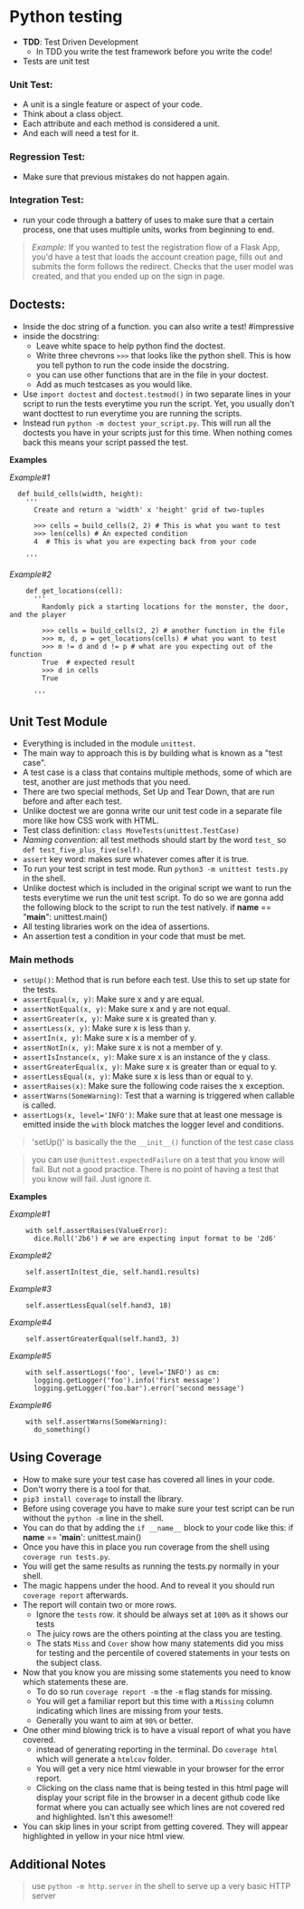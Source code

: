 # Python testing
- **TDD**: Test Driven Development
  - In TDD you write the test framework before you write the code!
- Tests are unit test

### Unit Test:
 - A unit is a single feature or aspect of your code.
 - Think about a class object.
 - Each attribute and each method is considered a unit.
 - And each will need a test for it.

### Regression Test:
- Make sure that previous mistakes do not happen again.

### Integration Test:
- run your code through a battery of uses to make sure that a certain process, one that uses multiple units, works from beginning to end.
> _Example:_ If you wanted to test the registration flow of a Flask App, you'd have a test that loads the account creation page, fills out and submits the form follows the redirect. Checks that the user model was created, and that you ended up on the sign in page.

## Doctests:
- Inside the doc string of a function. you can also write a test! #impressive
- inside the docstring:
  - Leave white space to help python find the doctest.
  - Write three chevrons `>>>` that looks like the python shell. This is how you tell python to run the code inside the docstring.
  - you can use other functions that are in the file in your doctest.
  - Add as much testcases as you would like.
- Use `import doctest` and `doctest.testmod()` in two separate lines in your script to run the tests everytime you run the script. Yet, you usually don't want docttest to run everytime you are running the scripts.
- Instead run `python -m doctest your_script.py`. This will run all the doctests you have in your scripts just for this time. When nothing comes back this means your script passed the test.

**Examples**

_Example#1_

      def build_cells(width, height):
        '''
          Create and return a 'width' x 'height' grid of two-tuples

          >>> cells = build_cells(2, 2) # This is what you want to test
          >>> len(cells) # An expected condition
          4  # This is what you are expecting back from your code

        '''

_Example#2_        

        def get_locations(cell):
          '''
            Randomly pick a starting locations for the monster, the door, and the player

            >>> cells = build_cells(2, 2) # another function in the file
            >>> m, d, p = get_locations(cells) # what you want to test
            >>> m != d and d != p # what are you expecting out of the function
            True  # expected result
            >>> d in cells
            True

          '''

## Unit Test Module
- Everything is included in the module `unittest`.
- The main way to approach this is by building what is known as a "test case".
- A test case is a class that contains multiple methods, some of which are test, another are just methods that you need.
- There are two special methods, Set Up and Tear Down, that are run before and after each test.
- Unlike doctest we are gonna write our unit test code in a separate file more like how CSS work with HTML.
- Test class definition: `class MoveTests(unittest.TestCase)`
- _Naming convention:_ all test methods should start by the word `test_` so `def test_five_plus_five(self)`.
- `assert` key word: makes sure whatever comes after it is true.
- To run your test script in test mode. Run `python3 -m unittest tests.py` in the shell.
- Unlike doctest which is included in the original script we want to run the tests everytime we run the unit test script. To do so we are gonna add the following block to the script to run the test natively.
      if __name__ == "__main__":
          unittest.main()
- All testing libraries work on the idea of assertions.
- An assertion test a condition in your code that must be met.

### Main methods
- `setUp()`: Method that is run before each test. Use this to set up state for the tests.
- `assertEqual(x, y)`: Make sure x and y are equal.
- `assertNotEqual(x, y)`: Make sure x and y are not equal.
- `assertGreater(x, y)`: Make sure x is greated than y.
- `assertLess(x, y)`: Make sure x is less than y.
- `assertIn(x, y)`: Make sure x is a member of y.
- `assertNotIn(x, y)`: Make sure x is not a member of y.
- `assertIsInstance(x, y)`: Make sure x is an instance of the y class.
- `assertGreaterEqual(x, y)`: Make sure x is greater than or equal to y.
- `assertLessEqual(x, y)`: Make sure x is less than or equal to y.
- `assertRaises(x)`: Make sure the following code raises the x exception.
- `assertWarns(SomeWarning)`: Test that a warning is triggered when callable is called.
- `assertLogs(x, level='INFO')`: Make sure that at least one message is emitted inside the `with` block matches the logger level and conditions.

> 'setUp()' is basically the the `__init__()` function of the test case class

> you can use `@unittest.expectedFailure` on a test that you know will fail. But not a good practice. There is no point of having a test that you know will fail. Just ignore it.

**Examples**

_Example#1_

        with self.assertRaises(ValueError):
          dice.Roll('2b6') # we are expecting input format to be '2d6'
_Example#2_

        self.assertIn(test_die, self.hand1.results)
_Example#3_

        self.assertLessEqual(self.hand3, 18)
_Example#4_

        self.assertGreaterEqual(self.hand3, 3)
_Example#5_

        with self.assertLogs('foo', level='INFO') as cm:
          logging.getLogger('foo').info('first message')
          logging.getLogger('foo.bar').error('second message')
_Example#6_

        with self.assertWarns(SomeWarning):
          do_something()

## Using Coverage
- How to make sure your test case has covered all lines in your code.
- Don't worry there is a tool for that.
- `pip3 install coverage` to install the library.
- Before using coverage you have to make sure your test script can be run without the `python -m` line in the shell.
- You can do that by adding the `if __name__` block to your code like this:
        if __name__ == '__main__':
            unittest.main()
- Once you have this in place you run coverage from the shell using `coverage run tests.py`.
- You will get the same results as running the tests.py normally in your shell.
- The magic happens under the hood. And to reveal it you should run `coverage report` afterwards.
- The report will contain two or more rows.
  - Ignore the `tests` row. it should be always set at `100%` as it shows our tests
  - The juicy rows are the others pointing at the class you are testing.
  - The stats `Miss` and `Cover` show how many statements did you miss for testing and the percentile of covered statements in your tests on the subject class.
- Now that you know you are missing some statements you need to know which statements these are.
  - To do so run `coverage report -m` the `-m` flag stands for missing.
  - You will get a familiar report but this time with a `Missing` column indicating which lines are missing from your tests.
  - Generally you want to aim at `90%` or better.
- One other mind blowing trick is to have a visual report of what you have covered.
  - instead of generating reporting in the terminal. Do `coverage html` which will generate a `htmlcov` folder.
  - You will get a very nice html viewable in your browser for the error report.
  - Clicking on the class name that is being tested in this html page will display your script file in the browser in a decent github code like format where you can actually see which lines are not covered red and highlighted. Isn't this awesome!!
- You can skip lines in your script from getting covered. They will appear highlighted in yellow in your nice html view.

## Additional Notes
> use `python -m http.server` in the shell to serve up a very basic HTTP server
